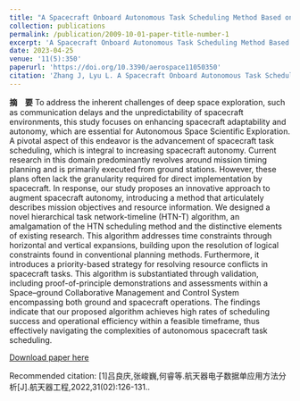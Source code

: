 ```yaml
---
title: "A Spacecraft Onboard Autonomous Task Scheduling Method Based on Hierarchical Task Network-Timeline"
collection: publications
permalink: /publication/2009-10-01-paper-title-number-1
excerpt: 'A Spacecraft Onboard Autonomous Task Scheduling Method Based on Hierarchical Task Network-Timeline'
date: 2023-04-25
venue: '11(5):350'
paperurl: 'https://doi.org/10.3390/aerospace11050350'
citation: 'Zhang J, Lyu L. A Spacecraft Onboard Autonomous Task Scheduling Method Based on Hierarchical Task Network-Timeline. [J]Aerospace. 2024; 11(5):350. https://doi.org/10.3390/aerospace11050350'
---
```

**摘　要**  To address the inherent challenges of deep space exploration, such as communication delays and the unpredictability of spacecraft environments, this study focuses on enhancing spacecraft adaptability and autonomy, which are essential for Autonomous Space Scientific Exploration. A pivotal aspect of this endeavor is the advancement of spacecraft task scheduling, which is integral to increasing spacecraft autonomy. Current research in this domain predominantly revolves around mission timing planning and is primarily executed from ground stations. However, these plans often lack the granularity required for direct implementation by spacecraft. In response, our study proposes an innovative approach to augment spacecraft autonomy, introducing a method that articulately describes mission objectives and resource information. We designed a novel hierarchical task network-timeline (HTN-T) algorithm, an amalgamation of the HTN scheduling method and the distinctive elements of existing research. This algorithm addresses time constraints through horizontal and vertical expansions, building upon the resolution of logical constraints found in conventional planning methods. Furthermore, it introduces a priority-based strategy for resolving resource conflicts in spacecraft tasks. This algorithm is substantiated through validation, including proof-of-principle demonstrations and assessments within a Space–ground Collaborative Management and Control System encompassing both ground and spacecraft operations. The findings indicate that our proposed algorithm achieves high rates of scheduling success and operational efficiency within a feasible timeframe, thus effectively navigating the complexities of autonomous spacecraft task scheduling.

[Download paper here](http://kfzjw008.github.io/files/航天器电子数据单应用方法分析-学生一作.pdf)

Recommended citation: [1]吕良庆,张峻巍,何睿等.航天器电子数据单应用方法分析[J].航天器工程,2022,31(02):126-131..